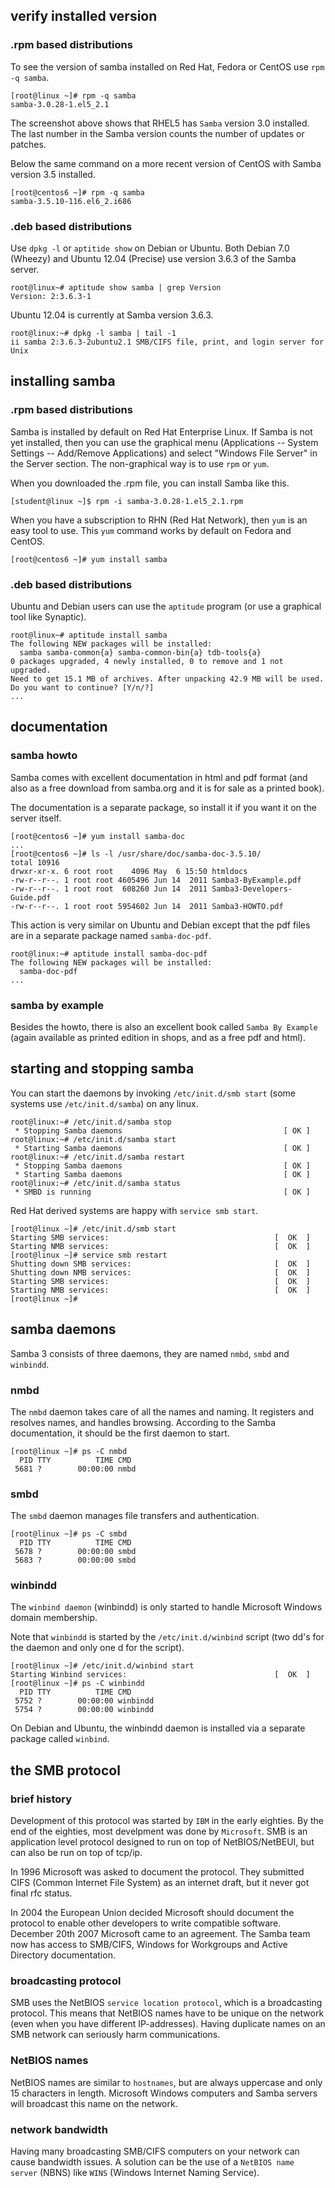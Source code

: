 ## verify installed version

### .rpm based distributions

To see the version of samba installed on Red Hat, Fedora or CentOS use
`rpm -q samba`.

    [root@linux ~]# rpm -q samba
    samba-3.0.28-1.el5_2.1

The screenshot above shows that RHEL5 has `Samba` version
3.0 installed. The last number in the Samba version counts the number of
updates or patches.

Below the same command on a more recent version of CentOS with Samba
version 3.5 installed.

    [root@centos6 ~]# rpm -q samba
    samba-3.5.10-116.el6_2.i686

### .deb based distributions

Use `dpkg -l` or `aptitide show` on Debian
or Ubuntu. Both Debian 7.0 (Wheezy) and Ubuntu 12.04 (Precise) use
version 3.6.3 of the Samba server.

    root@linux~# aptitude show samba | grep Version
    Version: 2:3.6.3-1

Ubuntu 12.04 is currently at Samba version 3.6.3.

    root@linux:~# dpkg -l samba | tail -1
    ii samba 2:3.6.3-2ubuntu2.1 SMB/CIFS file, print, and login server for Unix

## installing samba

### .rpm based distributions

Samba is installed by default on Red Hat Enterprise Linux. If Samba is
not yet installed, then you can use the graphical menu (Applications \--
System Settings \-- Add/Remove Applications) and select \"Windows File
Server\" in the Server section. The non-graphical way is to use
`rpm` or `yum`.

When you downloaded the .rpm file, you can install Samba like this.

    [student@linux ~]$ rpm -i samba-3.0.28-1.el5_2.1.rpm

When you have a subscription to RHN (Red Hat Network), then `yum` is an
easy tool to use. This `yum` command works by default on Fedora and
CentOS.

    [root@centos6 ~]# yum install samba

### .deb based distributions

Ubuntu and Debian users can use the `aptitude` program (or
use a graphical tool like Synaptic).

    root@linux~# aptitude install samba
    The following NEW packages will be installed:
      samba samba-common{a} samba-common-bin{a} tdb-tools{a} 
    0 packages upgraded, 4 newly installed, 0 to remove and 1 not upgraded.
    Need to get 15.1 MB of archives. After unpacking 42.9 MB will be used.
    Do you want to continue? [Y/n/?]
    ...

## documentation

### samba howto

Samba comes with excellent documentation in html and pdf format (and
also as a free download from samba.org and it is for sale as a printed
book).

The documentation is a separate package, so install it if you want it on
the server itself.

    [root@centos6 ~]# yum install samba-doc
    ...
    [root@centos6 ~]# ls -l /usr/share/doc/samba-doc-3.5.10/
    total 10916
    drwxr-xr-x. 6 root root    4096 May  6 15:50 htmldocs
    -rw-r--r--. 1 root root 4605496 Jun 14  2011 Samba3-ByExample.pdf
    -rw-r--r--. 1 root root  608260 Jun 14  2011 Samba3-Developers-Guide.pdf
    -rw-r--r--. 1 root root 5954602 Jun 14  2011 Samba3-HOWTO.pdf

This action is very similar on Ubuntu and Debian except that the pdf
files are in a separate package named `samba-doc-pdf`.

    root@linux:~# aptitude install samba-doc-pdf
    The following NEW packages will be installed:
      samba-doc-pdf
    ...

### samba by example

Besides the howto, there is also an excellent book called
`Samba By Example` (again available as printed edition in shops, and as
a free pdf and html).

## starting and stopping samba

You can start the daemons by invoking
`/etc/init.d/smb start` (some systems use
`/etc/init.d/samba`) on any linux.

    root@linux:~# /etc/init.d/samba stop
     * Stopping Samba daemons                                    [ OK ] 
    root@linux:~# /etc/init.d/samba start
     * Starting Samba daemons                                    [ OK ] 
    root@linux:~# /etc/init.d/samba restart
     * Stopping Samba daemons                                    [ OK ] 
     * Starting Samba daemons                                    [ OK ] 
    root@linux:~# /etc/init.d/samba status
     * SMBD is running                                           [ OK ]

Red Hat derived systems are happy with
`service smb start`.

    [root@linux ~]# /etc/init.d/smb start
    Starting SMB services:                                     [  OK  ]
    Starting NMB services:                                     [  OK  ]
    [root@linux ~]# service smb restart
    Shutting down SMB services:                                [  OK  ]
    Shutting down NMB services:                                [  OK  ]
    Starting SMB services:                                     [  OK  ]
    Starting NMB services:                                     [  OK  ]
    [root@linux ~]#

## samba daemons

Samba 3 consists of three daemons, they are named `nmbd`,
`smbd` and `winbindd`.

### nmbd

The `nmbd` daemon takes care of all the names and naming. It registers
and resolves names, and handles browsing. According to the Samba
documentation, it should be the first daemon to start.

    [root@linux ~]# ps -C nmbd
      PID TTY          TIME CMD
     5681 ?        00:00:00 nmbd

### smbd

The `smbd` daemon manages file transfers and authentication.

    [root@linux ~]# ps -C smbd
      PID TTY          TIME CMD
     5678 ?        00:00:00 smbd
     5683 ?        00:00:00 smbd

### winbindd

The `winbind daemon` (winbindd) is only started to handle
Microsoft Windows domain membership.

Note that `winbindd` is started by the
`/etc/init.d/winbind` script (two dd\'s for the daemon and
only one d for the script).

    [root@linux ~]# /etc/init.d/winbind start
    Starting Winbind services:                                 [  OK  ]
    [root@linux ~]# ps -C winbindd
      PID TTY          TIME CMD
     5752 ?        00:00:00 winbindd
     5754 ?        00:00:00 winbindd

On Debian and Ubuntu, the winbindd daemon is installed via a separate
package called `winbind`.

## the SMB protocol

### brief history

Development of this protocol was started by `IBM` in the
early eighties. By the end of the eighties, most develpment was done by
`Microsoft`. SMB is an application level protocol designed to run on top
of NetBIOS/NetBEUI, but can also be run on top of tcp/ip.

In 1996 Microsoft was asked to document the protocol. They submitted
CIFS (Common Internet File System) as an internet draft, but it never
got final rfc status.

In 2004 the European Union decided Microsoft should document the
protocol to enable other developers to write compatible software.
December 20th 2007 Microsoft came to an agreement. The Samba team now
has access to SMB/CIFS, Windows for Workgroups and Active Directory
documentation.

### broadcasting protocol

SMB uses the NetBIOS `service location protocol`, which is
a broadcasting protocol. This means that NetBIOS names have to be unique
on the network (even when you have different IP-addresses). Having
duplicate names on an SMB network can seriously harm communications.

### NetBIOS names

NetBIOS names are similar to `hostnames`,
but are always uppercase and only 15 characters in length. Microsoft
Windows computers and Samba servers will broadcast this name on the
network.

### network bandwidth

Having many broadcasting SMB/CIFS computers on your
network can cause bandwidth issues. A solution can be the use of a
`NetBIOS name server` (NBNS) like `WINS` (Windows Internet Naming
Service).

